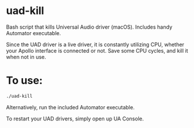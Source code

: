 # uad-kill
Bash script that kills Universal Audio driver (macOS). Includes handy Automator executable.

Since the UAD driver is a live driver, it is constantly utilizing CPU, whether your Apollo interface is connected or not. Save some CPU cycles, and kill it when not in use.

# To use:
```bash
./uad-kill 
``` 

Alternatively, run the included Automator executable.

To restart your UAD drivers, simply open up UA Console.
